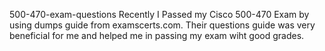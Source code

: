500-470-exam-questions
Recently I Passed my Cisco 500-470 Exam by using dumps guide from examscerts.com. Their questions guide was very beneficial for me and helped me in passing my exam wiht good grades.
